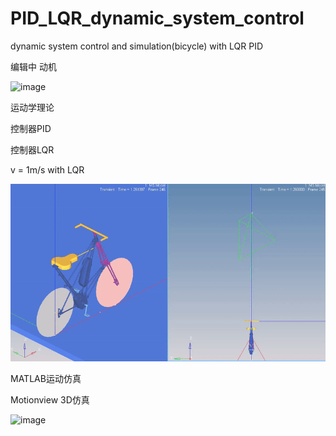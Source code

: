 # PID_LQR_dynamic_system_control
 dynamic system control and simulation(bicycle) with LQR PID 

编辑中
动机

![image](https://github.com/Zacki-git/PID_LQR_dynamic_system_control/blob/master/fahrt_ba.gif)

运动学理论


控制器PID


控制器LQR

v = 1m/s with LQR

![image](https://github.com/Zacki-git/PID_LQR_dynamic_system_control/blob/master/LQR_1m_s.gif)


MATLAB运动仿真




Motionview 3D仿真


![image](https://github.com/Zacki-git/PID_LQR_dynamic_system_control/blob/master/last%20movie.gif)

